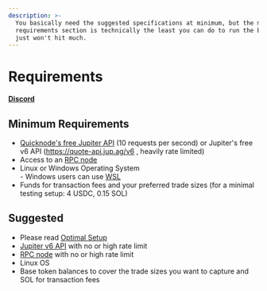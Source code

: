 ```yaml
---
description: >-
  You basically need the suggested specifications at minimum, but the minimum
  requirements section is technically the least you can do to run the bot. You
  just won't hit much.
---
```


# Requirements

[**Discord**](https://discord.gg/6DTGbMNYuA)

## Minimum Requirements

* [Quicknode's free Jupiter ](https://marketplace.quicknode.com/add-on/metis-jupiter-v6-swap-api)[API](https://marketplace.quicknode.com/add-on/metis-jupiter-v6-swap-api) (10 requests per second) or Jupiter's free v6 API (https://quote-api.jup.ag/v6 , heavily rate limited)
* Access to an [RPC node](bot-setup-instructions/rpcs.md)
* Linux or Windows Operating System\
  \- Windows users can use [WSL](https://learn.microsoft.com/en-us/windows/wsl/install)
* Funds for transaction fees and your preferred trade sizes (for a minimal testing setup: 4 USDC, 0.15 SOL)

## Suggested

* Please read [Optimal Setup](optimal-setup.md)
* [Jupiter v6 API](bot-setup-instructions/jupiter-v6-access.md) with no or high rate limit
* [RPC node](bot-setup-instructions/rpcs.md) with no or high rate limit
* Linux OS
* Base token balances to cover the trade sizes you want to capture and SOL for transaction fees

